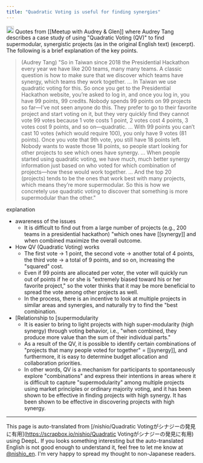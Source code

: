 ```yaml
---
title: "Quadratic Voting is useful for finding synergies"
---
```


<img src='https://scrapbox.io/api/pages/nishio-en/o1 Pro/icon' alt='o1 Pro.icon' height="19.5"/>
Quotes from [[Meetup with Audrey & Glen]] where Audrey Tang describes a case study of using "Quadratic Voting (QV)" to find supermodular, synergistic projects (as in the original English text) (excerpt). The following is a brief explanation of the key points.

> (Audrey Tang)
>  "So in Taiwan since 2018 the Presidential Hackathon every year we have like 200 teams, many many teams. A classic question is how to make sure that we discover which teams have synergy, which teams they work together. ... In Taiwan we use quadratic voting for this. So once you get to the Presidential Hackathon website, you’re asked to log in, and once you log in, you have 99 points, 99 credits.
>  Nobody spends 99 points on 99 projects so far—I’ve not seen anyone do this. They prefer to go to their favorite project and start voting on it, but they very quickly find they cannot vote 99 votes because 1 vote costs 1 point, 2 votes cost 4 points, 3 votes cost 9 points, and so on—quadratic. ... With 99 points you can’t cast 10 votes (which would require 100), you only have 9 votes (81 points). Once you vote that 9th vote, you still have 18 points left. Nobody wants to waste those 18 points, so people start looking for other projects to see which ones have synergy. ... When people started using quadratic voting, we have much, much better synergy information just based on who voted for which combination of projects—how these would work together.
>  ... And the top 20 (projects) tends to be the ones that work best with many projects, which means they’re more supermodular. So this is how we concretely use quadratic voting to discover that something is more supermodular than the other."

explanation
- awareness of the issues
    - It is difficult to find out from a large number of projects (e.g., 200 teams in a presidential hackathon) "which ones have [[synergy]] and when combined maximize the overall outcome.
- How QV (Quadratic Voting) works
    - The first vote -> 1 point, the second vote -> another total of 4 points, the third vote -> a total of 9 points, and so on, increasing the "squared" cost.
    - Even if 99 points are allocated per voter, the voter will quickly run out of points if he or she is "extremely biased toward his or her favorite project," so the voter thinks that it may be more beneficial to spread the vote among other projects as well.
    - In the process, there is an incentive to look at multiple projects in similar areas and synergies, and naturally try to find the "best combination.
- [Relationship to [supermodularity
    - It is easier to bring to light projects with high super-modularity (high synergy) through voting behavior, i.e., "when combined, they produce more value than the sum of their individual parts."
    - As a result of the QV, it is possible to identify certain combinations of "projects that many people voted for together" = [[synergy]], and furthermore, it is easy to determine budget allocation and collaboration priorities.
    - In other words, QV is a mechanism for participants to spontaneously explore "combinations" and express their intentions in areas where it is difficult to capture "supermodularity" among multiple projects using market principles or ordinary majority voting, and it has been shown to be effective in finding projects with high synergy. It has been shown to be effective in discovering projects with high synergy.

---
This page is auto-translated from [/nishio/Quadratic Votingがシナジーの発見に有用](https://scrapbox.io/nishio/Quadratic Votingがシナジーの発見に有用) using DeepL. If you looks something interesting but the auto-translated English is not good enough to understand it, feel free to let me know at [@nishio_en](https://twitter.com/nishio_en). I'm very happy to spread my thought to non-Japanese readers.